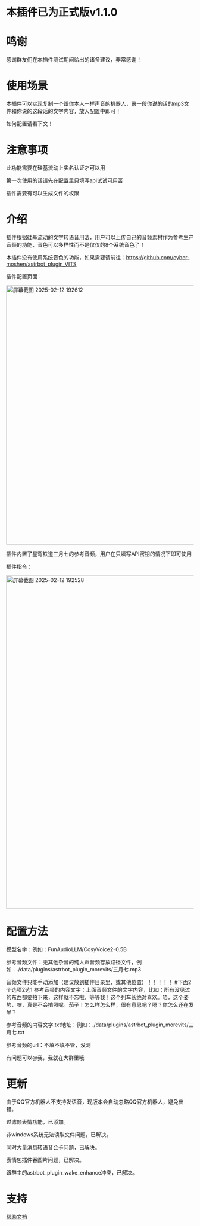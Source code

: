 # 本插件已为正式版v1.1.0
# 鸣谢
感谢群友们在本插件测试期间给出的诸多建议，非常感谢！
# 使用场景
本插件可以实现复制一个跟你本人一样声音的机器人，录一段你说的话的mp3文件和你说的这段话的文字内容，放入配置中即可！

如何配置请看下文！
# 注意事项
此功能需要在硅基流动上实名认证才可以用

第一次使用的话请先在配置里只填写api试试可用否

插件需要有可以生成文件的权限
# 介绍
插件根据硅基流动的文字转语音用法，用户可以上传自己的音频素材作为参考生产音频的功能，音色可以多样性而不是仅仅的8个系统音色了！

本插件没有使用系统音色的功能，如果需要请前往：https://github.com/cyber-moshen/astrbot_plugin_VITS

插件配置页面：

<img width="695" alt="屏幕截图 2025-02-12 192612" src="https://github.com/user-attachments/assets/8084a3f1-9029-4e81-9517-eaf1538f53ae" />


插件内置了星穹铁道三月七的参考音频，用户在只填写API密钥的情况下即可使用

插件指令：

<img width="893" alt="屏幕截图 2025-02-12 192528" src="https://github.com/user-attachments/assets/ef74acf1-ce0b-47a6-9720-955f8bc4fcf8" />

# 配置方法
模型名字：例如：FunAudioLLM/CosyVoice2-0.5B

参考音频文件：无其他杂音的纯人声音频存放路径文件，例如：./data/plugins/astrbot_plugin_morevits/三月七.mp3

音频文件只能手动添加（建议放到插件目录里，或其他位置）！！！！！
#下面2个选项2选1
参考音频的内容文字：上面音频文件的文字内容，比如：所有没见过的东西都要拍下来，这样就不忘啦，等等我！这个列车长绝对喜欢。唔，这个姿势，嗐，真是不会拍照呢。茄子！怎么样怎么样，很有意思吧？嗯？你怎么还在发呆？

参考音频的内容文字.txt地址：例如：./data/plugins/astrbot_plugin_morevits/三月七.txt

参考音频的url：不填不填不管，没测

有问题可以@我，我就在大群里哦

# 更新
由于QQ官方机器人不支持发语音，现版本会自动忽略QQ官方机器人，避免出错。

过滤颜表情功能，已添加。

非windows系统无法读取文件问题，已解决。

同时大量消息转语音会卡问题，已解决。

表情包插件吞图片问题，已解决。

跟群主的astrbot_plugin_wake_enhance冲突，已解决。
# 支持
[帮助文档](https://astrbot.soulter.top/center/docs/%E5%BC%80%E5%8F%91/%E6%8F%92%E4%BB%B6%E5%BC%80%E5%8F%91/
)
